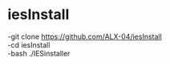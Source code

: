 # iesInstall
-git clone https://github.com/ALX-04/iesInstall <br>
-cd iesInstall<br>
-bash ./IESinstaller
